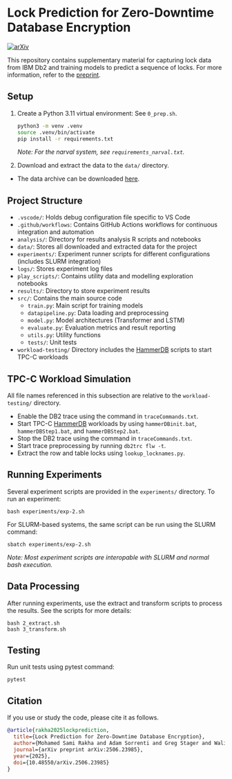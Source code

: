 # Lock Prediction for Zero-Downtime Database Encryption
[![arXiv](https://img.shields.io/badge/arXiv-2506.23985-b31b1b.svg)](https://arxiv.org/abs/2506.23985)

This repository contains supplementary material for capturing lock data from IBM Db2 and training models to predict a sequence of locks. For more information, refer to the [preprint](https://arxiv.org/abs/2506.23985).

## Setup

1. Create a Python 3.11 virtual environment: See `0_prep.sh`. 


    ```4:6:0_prep.sh
    python3 -m venv .venv
    source .venv/bin/activate
    pip install -r requirements.txt
    ```
    *Note: For the narval system, see `requirements_narval.txt`.*

2. Download and extract the data to the `data/` directory.
- The data archive can be downloaded [here](https://drive.google.com/file/d/1LOiRjv-yrqNgQryPc8XFVP8lRgmYeNyK/view?usp=sharing).

## Project Structure
- `.vscode/`: Holds debug configuration file specific to VS Code
- `.github/workflows`: Contains GitHub Actions workflows for continuous integration and automation
- `analysis/`: Directory for results analysis R scripts and notebooks
- `data/`: Stores all downloaded and extracted data for the project
- `experiments/`: Experiment runner scripts for different configurations (includes SLURM integration)
- `logs/`: Stores experiment log files
- `play_scripts/`: Contains utility data and modelling exploration notebooks
- `results/`: Directory to store experiment results
- `src/`: Contains the main source code
  - `train.py`: Main script for training models
  - `datapipeline.py`: Data loading and preprocessing
  - `model.py`: Model architectures (Transformer and LSTM)
  - `evaluate.py`: Evaluation metrics and result reporting
  - `utils.py`: Utility functions
  - `tests/`: Unit tests
- `workload-testing/` Directory includes the [HammerDB](https://www.hammerdb.com/) scripts to start TPC-C workloads

## TPC-C Workload Simulation
All file names referenced in this subsection are relative to the `workload-testing/` directory.
 - Enable the DB2 trace using the command in `traceCommands.txt`.
 - Start TPC-C [HammerDB](https://www.hammerdb.com/) workloads by using `hammerDBinit.bat`,  `hammerDBStep1.bat`, and `hammerDBStep2.bat`. 
 - Stop the DB2 trace using the command in `traceCommands.txt`.
 - Start trace preprocessing by running `db2trc flw -t`.
 - Extract the row and table locks using `lookup_locknames.py`. 

## Running Experiments

Several experiment scripts are provided in the `experiments/` directory. To run an experiment:

```
bash experiments/exp-2.sh
```

For SLURM-based systems, the same script can be run using the SLURM command:

```
sbatch experiments/exp-2.sh
```

*Note: Most experiment scripts are interopable with SLURM and normal bash execution.*

## Data Processing

After running experiments, use the extract and transform scripts to process the results. See the scripts for more details:

```
bash 2_extract.sh
bash 3_transform.sh
```

## Testing

Run unit tests using pytest command:

```
pytest
```


## Citation

If you use or study the code, please cite it as follows.

```bibtex
@article{rakha2025lockprediction,
  title={Lock Prediction for Zero-Downtime Database Encryption},
  author={Mohamed Sami Rakha and Adam Sorrenti and Greg Stager and Walid Rjaibi and Andriy Miranskyy},
  journal={arXiv preprint arXiv:2506.23985},
  year={2025},
  doi={10.48550/arXiv.2506.23985}
}
```
